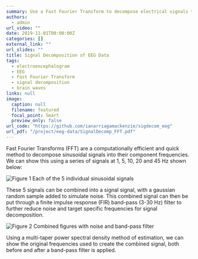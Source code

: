 ```yaml
---
summary: Use a Fast Fourier Transform to decompose electrical signals to infer brain wave state.
authors:
  - admin
url_video: ""
date: 2019-11-01T00:00:00Z
categories: []
external_link: ""
url_slides: ""
title: Signal Decomposition of EEG Data
tags:
  - electroencephalogram
  - EEG
  - Fast Fourier Transform
  - signal decomposition
  - brain waves
links: null
image:
  caption: null
  filename: featured
  focal_point: Smart
  preview_only: false
url_code: "https://github.com/ianarriagamackenzie/sigdecom_eeg"
url_pdf: "/project/eeg-data/SignalDecomp_FFT.pdf"
---
```


Fast Fourier Transforms (FFT) are a computationally efficient and quick method to decompose sinusoidal signals into their component frequencies. We can show this using a series of signals at 1, 5, 10, 20 and 45 Hz shown below:

![Figure 1 Each of the 5 individual sinusoidal signals](sim_signal_indiv.jpg "Figure 1. Each of the 5 individual sinusoidal signals.")

These 5 signals can be combined into a signal signal, with a gaussian random sample added to simulate noise. This combined signal can then be put through a finite impulse response (FIR) band-pass (3-30 Hz) filter to further reduce noise and target specific frequencies for signal decomposition.

![Figure 2 Combined figures with noise and band-pass filter](sim_signal_combined.jpg "Figure 2. Combined figures, with noise and band-pass filter")

Using a multi-taper power spectral density method of estimation, we can show the original frequencies used to create the combined signal, both before and after a band-pass filter is applied.

